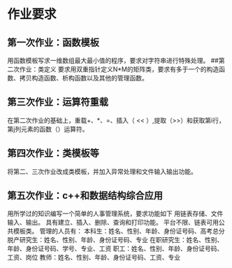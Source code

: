 # 作业要求

## 第一次作业：函数模板

用函数模板写求一维数组最大最小值的程序，要求对字符串进行特殊处理。
##第二次作业：类定义
要求用双重指针定义N*M的矩阵类，要求有多于一个的构造函数、拷贝构造函数、析构函数以及其他的管理函数。

## 第三次作业：运算符重载

在第二次作业的基础上，重载+、*、=、插入（ << ）,提取（>>）和获取第i行，第j列元素的函数（）运算符。

## 第四次作业：类模板等

将第二、三次作业改成类模板，并加入异常处理和文件输入输出功能。

## 第五次作业：c++和数据结构综合应用

用所学过的知识编写一个简单的人事管理系统，要求功能如下
用链表存储、文件输入、输出。
具有建立、插入、删除、查询和打印功能。
平台不限、链表可用公共模板类。
管理的人员有：
本科生：姓名、性别、年龄、身份证号码、高考总分
脱产研究生：姓名、性别、年龄、身份证号码、专业
在职研究生：姓名、性别、年龄、身份证号码、学号、专业、工资
职工：姓名、性别、年龄、身份证号码、工资、岗位
教师：姓名、性别、年龄、身份证号码、工资、专业
